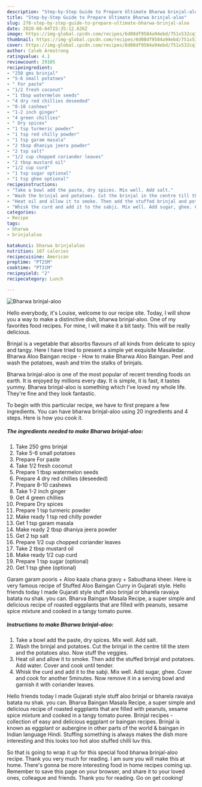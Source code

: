 ```yaml
---
description: "Step-by-Step Guide to Prepare Ultimate Bharwa brinjal-aloo"
title: "Step-by-Step Guide to Prepare Ultimate Bharwa brinjal-aloo"
slug: 278-step-by-step-guide-to-prepare-ultimate-bharwa-brinjal-aloo
date: 2020-08-04T15:35:12.626Z
image: https://img-global.cpcdn.com/recipes/6d08df9584a94ebd/751x532cq70/bharwa-brinjal-aloo-recipe-main-photo.jpg
thumbnail: https://img-global.cpcdn.com/recipes/6d08df9584a94ebd/751x532cq70/bharwa-brinjal-aloo-recipe-main-photo.jpg
cover: https://img-global.cpcdn.com/recipes/6d08df9584a94ebd/751x532cq70/bharwa-brinjal-aloo-recipe-main-photo.jpg
author: Caleb Armstrong
ratingvalue: 4.1
reviewcount: 29105
recipeingredient:
- "250 gms brinjal"
- "5-6 small potatoes"
- " For paste"
- "1/2 fresh coconut"
- "1 tbsp watermelon seeds"
- "4 dry red chillies deseeded"
- "8-10 cashews"
- "1-2 inch ginger"
- "4 green chillies"
- " Dry spices"
- "1 tsp turmeric powder"
- "1 tsp red chilly powder"
- "1 tsp garam masala"
- "2 tbsp dhaniya jeera powder"
- "2 tsp salt"
- "1/2 cup chopped coriander leaves"
- "2 tbsp mustard oil"
- "1/2 cup curd"
- "1 tsp sugar optional"
- "1 tsp ghee optional"
recipeinstructions:
- "Take a bowl add the paste, dry spices. Mix well. Add salt."
- "Wash the brinjal and potatoes. Cut the brinjal in the centre till the stem and the potatoes also. Now stuff the veggies."
- "Heat oil and allow it to smoke. Then add the stuffed brinjal and potatoes. Add water. Cover and cook until tender."
- "Whisk the curd and add it to the sabji. Mix well. Add sugar, ghee. Cover and cook for another 5minutes. Now remove it in a serving bowl and garnish it with coriander leaves."
categories:
- Recipe
tags:
- bharwa
- brinjalaloo

katakunci: bharwa brinjalaloo 
nutrition: 167 calories
recipecuisine: American
preptime: "PT25M"
cooktime: "PT31M"
recipeyield: "2"
recipecategory: Lunch

---
```



![Bharwa brinjal-aloo](https://img-global.cpcdn.com/recipes/6d08df9584a94ebd/751x532cq70/bharwa-brinjal-aloo-recipe-main-photo.jpg)

Hello everybody, it's Louise, welcome to our recipe site. Today, I will show you a way to make a distinctive dish, bharwa brinjal-aloo. One of my favorites food recipes. For mine, I will make it a bit tasty. This will be really delicious.

Brinjal is a vegetable that absorbs flavours of all kinds from delicate to spicy and tangy. Here I have tried to present a simple yet exquisite Masaledar. Bharwa Aloo Baingan recipe - How to make Bharwa Aloo Baingan. Peel and wash the potatoes, wash and trim the stalks of brinjals.

Bharwa brinjal-aloo is one of the most popular of recent trending foods on earth. It is enjoyed by millions every day. It is simple, it is fast, it tastes yummy. Bharwa brinjal-aloo is something which I've loved my whole life. They're fine and they look fantastic.


To begin with this particular recipe, we have to first prepare a few ingredients. You can have bharwa brinjal-aloo using 20 ingredients and 4 steps. Here is how you cook it.

<!--inarticleads1-->

##### The ingredients needed to make Bharwa brinjal-aloo:

1. Take 250 gms brinjal
1. Take 5-6 small potatoes
1. Prepare  For paste
1. Take 1/2 fresh coconut
1. Prepare 1 tbsp watermelon seeds
1. Prepare 4 dry red chillies (deseeded)
1. Prepare 8-10 cashews
1. Take 1-2 inch ginger
1. Get 4 green chillies
1. Prepare  Dry spices
1. Prepare 1 tsp turmeric powder
1. Make ready 1 tsp red chilly powder
1. Get 1 tsp garam masala
1. Make ready 2 tbsp dhaniya jeera powder
1. Get 2 tsp salt
1. Prepare 1/2 cup chopped coriander leaves
1. Take 2 tbsp mustard oil
1. Make ready 1/2 cup curd
1. Prepare 1 tsp sugar (optional)
1. Get 1 tsp ghee (optional)


Garam garam pooris + Aloo kaala chana gravy + Sabudhana kheer. Here is very famous recipe of Stuffed Aloo Baingan Curry in Gujarati style. Hello friends today I made Gujarati style stuff aloo brinjal or bharela ravaiya batata nu shak. you can. Bharva Baingan Masala Recipe, a super simple and delicious recipe of roasted eggplants that are filled with peanuts, sesame spice mixture and cooked in a tangy tomato puree. 

<!--inarticleads2-->

##### Instructions to make Bharwa brinjal-aloo:

1. Take a bowl add the paste, dry spices. Mix well. Add salt.
1. Wash the brinjal and potatoes. Cut the brinjal in the centre till the stem and the potatoes also. Now stuff the veggies.
1. Heat oil and allow it to smoke. Then add the stuffed brinjal and potatoes. Add water. Cover and cook until tender.
1. Whisk the curd and add it to the sabji. Mix well. Add sugar, ghee. Cover and cook for another 5minutes. Now remove it in a serving bowl and garnish it with coriander leaves.


Hello friends today I made Gujarati style stuff aloo brinjal or bharela ravaiya batata nu shak. you can. Bharva Baingan Masala Recipe, a super simple and delicious recipe of roasted eggplants that are filled with peanuts, sesame spice mixture and cooked in a tangy tomato puree. Brinjal recipes - collection of easy and delicious eggplant or baingan recipes. Brinjal is known as eggplant or aubergine in other parts of the world &amp; baingan in Indian language Hindi. Stuffing something is always makes the dish more interesting and this looks too hot aloo stuffed chilli luv this. 

So that is going to wrap it up for this special food bharwa brinjal-aloo recipe. Thank you very much for reading. I am sure you will make this at home. There's gonna be more interesting food in home recipes coming up. Remember to save this page on your browser, and share it to your loved ones, colleague and friends. Thank you for reading. Go on get cooking!
